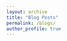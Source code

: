 ```yaml
---
layout: archive
title: "Blog Posts"
permalink: /blogs/
author_profile: true
---
```


<!-- Please refer to my [Zhihu (知乎) account](https://www.zhihu.com/people/liu-zhi-zhu-14/posts) for latest updates.

* ***Overview / Thoughts / Resources***
  1. [Collection of imbalanced learning papers, codes, frameworks, and libraries.](https://zhuanlan.zhihu.com/p/111460698)
  2. [An overview of imbalanced learning in real-world practical applications: S01.](https://zhuanlan.zhihu.com/p/54199094)
  3. [An overview of imbalanced learning in real-world practical applications: S02.](https://zhuanlan.zhihu.com/p/66373943)
  4. [The influence of minority class examples on learning from imbalanced data](https://zhuanlan.zhihu.com/p/54202697)
* ***Short Introduction to***
  1. [A short introduction to learning to teach.](https://zhuanlan.zhihu.com/p/54201249)
  2. [A short introduction to learning to learn and meta-learning.](https://zhuanlan.zhihu.com/p/54201997)
  3. [A short introduction to curriculum learning and self-paced learning.](https://zhuanlan.zhihu.com/p/55720313)
* ***Reading Notes***
  1. [[NeurIPS 2020] MESA: Boost Ensemble Imbalanced Learning with MEta-SAmpler](https://zhuanlan.zhihu.com/p/268539195)
  2. [[ICDE 2020] Self-paced Ensemble for Highly Imbalanced Massive Data Classification](https://zhuanlan.zhihu.com/p/86891438)
  3. [[NIPS 2019] Learning Data Manipulation for Augmentation and Weighting](https://zhuanlan.zhihu.com/p/112298360)
  4. [[CVPR2019] Class-Balanced Loss Based on Effective Number of Samples](https://zhuanlan.zhihu.com/p/134119331) -->